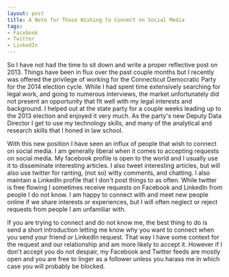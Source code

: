 ```yaml
---
layout: post
title: A Note for Those Wishing to Connect on Social Media
tags: 
- Facebook
- Twitter
- LinkedIn
---
```

So I have not had the time to sit down and write a proper reflective post on 2013. Things have been in flux over the past couple months but I recently was offered the privilege of working for the Connecticut Democratic Party for the 2014 election cycle. While I had spent time extensively searching for legal work, and going to numerous interviews, the market unfortunately did not present an opportunity that fit well with my legal interests and background. I helped out at the state party for a couple weeks leading up to the 2013 election and enjoyed it very much. As the party's new Deputy Data Director I get to use my technology skills, and many of the analytical and research skills that I honed in law school.

With this new position I have seen an influx of people that wish to connect on social media. I am generally liberal when it comes to accepting requests on social media. My facebook profile is open to the world and I usually use it to disseminate interesting articles. I also tweet interesting articles, but will also use twitter for ranting, (not so) witty comments, and chatting. I also maintain a LinkedIn profile that I don't post things to as often. While twitter is free flowing I sometimes receive requests on Facebook and LinkedIn from people I do not know. I am happy to connect with and meet new people online if we share interests or experiences, but I will often neglect or reject requests from people I am unfamiliar with.

If you are trying to connect and do not know me, the best thing to do is send a short introduction letting me know why you want to connect when you send your friend or LinkedIn request. That way I have some context for the request and our relationship and am more likely to accept it. However if I don't accept you do not despair, my Facebook and Twitter feeds are mostly open and you are free to linger as a follower unless you harass me in which case you will probably be blocked.
